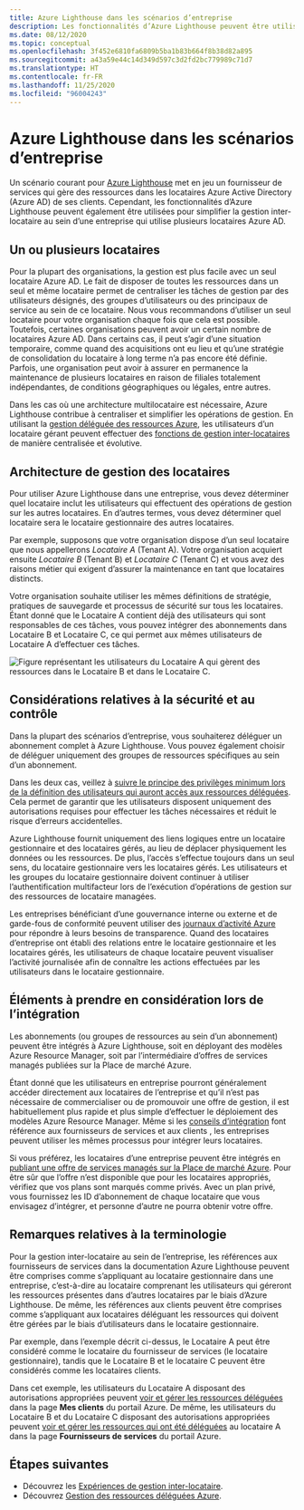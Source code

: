 ```yaml
---
title: Azure Lighthouse dans les scénarios d’entreprise
description: Les fonctionnalités d’Azure Lighthouse peuvent être utilisées pour simplifier la gestion inter-locataire au sein d’une entreprise qui utilise plusieurs locataires Azure AD.
ms.date: 08/12/2020
ms.topic: conceptual
ms.openlocfilehash: 3f452e6810fa6809b5ba1b83b664f8b38d82a895
ms.sourcegitcommit: a43a59e44c14d349d597c3d2fd2bc779989c71d7
ms.translationtype: HT
ms.contentlocale: fr-FR
ms.lasthandoff: 11/25/2020
ms.locfileid: "96004243"
---
```

# <a name="azure-lighthouse-in-enterprise-scenarios"></a>Azure Lighthouse dans les scénarios d’entreprise

Un scénario courant pour [Azure Lighthouse](../overview.md) met en jeu un fournisseur de services qui gère des ressources dans les locataires Azure Active Directory (Azure AD) de ses clients. Cependant, les fonctionnalités d’Azure Lighthouse peuvent également être utilisées pour simplifier la gestion inter-locataire au sein d’une entreprise qui utilise plusieurs locataires Azure AD.

## <a name="single-vs-multiple-tenants"></a>Un ou plusieurs locataires

Pour la plupart des organisations, la gestion est plus facile avec un seul locataire Azure AD. Le fait de disposer de toutes les ressources dans un seul et même locataire permet de centraliser les tâches de gestion par des utilisateurs désignés, des groupes d’utilisateurs ou des principaux de service au sein de ce locataire. Nous vous recommandons d’utiliser un seul locataire pour votre organisation chaque fois que cela est possible. Toutefois, certaines organisations peuvent avoir un certain nombre de locataires Azure AD. Dans certains cas, il peut s’agir d’une situation temporaire, comme quand des acquisitions ont eu lieu et qu’une stratégie de consolidation du locataire à long terme n’a pas encore été définie. Parfois, une organisation peut avoir à assurer en permanence la maintenance de plusieurs locataires en raison de filiales totalement indépendantes, de conditions géographiques ou légales, entre autres.

Dans les cas où une architecture multilocataire est nécessaire, Azure Lighthouse contribue à centraliser et simplifier les opérations de gestion. En utilisant la [gestion déléguée des ressources Azure](azure-delegated-resource-management.md), les utilisateurs d’un locataire gérant peuvent effectuer des [ fonctions de gestion inter-locataires](cross-tenant-management-experience.md) de manière centralisée et évolutive.

## <a name="tenant-management-architecture"></a>Architecture de gestion des locataires

Pour utiliser Azure Lighthouse dans une entreprise, vous devez déterminer quel locataire inclut les utilisateurs qui effectuent des opérations de gestion sur les autres locataires. En d’autres termes, vous devez déterminer quel locataire sera le locataire gestionnaire des autres locataires.

Par exemple, supposons que votre organisation dispose d’un seul locataire que nous appellerons *Locataire A* (Tenant A). Votre organisation acquiert ensuite *Locataire B* (Tenant B) et *Locataire C* (Tenant C) et vous avez des raisons métier qui exigent d’assurer la maintenance en tant que locataires distincts.

Votre organisation souhaite utiliser les mêmes définitions de stratégie, pratiques de sauvegarde et processus de sécurité sur tous les locataires. Étant donné que le Locataire A contient déjà des utilisateurs qui sont responsables de ces tâches, vous pouvez intégrer des abonnements dans Locataire B et Locataire C, ce qui permet aux mêmes utilisateurs de Locataire A d’effectuer ces tâches.

![Figure représentant les utilisateurs du Locataire A qui gèrent des ressources dans le Locataire B et dans le Locataire C.](../media/enterprise-azure-lighthouse.jpg)

## <a name="security-and-access-considerations"></a>Considérations relatives à la sécurité et au contrôle

Dans la plupart des scénarios d’entreprise, vous souhaiterez déléguer un abonnement complet à Azure Lighthouse. Vous pouvez également choisir de déléguer uniquement des groupes de ressources spécifiques au sein d’un abonnement.

Dans les deux cas, veillez à [suivre le principe des privilèges minimum lors de la définition des utilisateurs qui auront accès aux ressources déléguées](recommended-security-practices.md#assign-permissions-to-groups-using-the-principle-of-least-privilege). Cela permet de garantir que les utilisateurs disposent uniquement des autorisations requises pour effectuer les tâches nécessaires et réduit le risque d’erreurs accidentelles.

Azure Lighthouse fournit uniquement des liens logiques entre un locataire gestionnaire et des locataires gérés, au lieu de déplacer physiquement les données ou les ressources. De plus, l’accès s’effectue toujours dans un seul sens, du locataire gestionnaire vers les locataires gérés.  Les utilisateurs et les groupes du locataire gestionnaire doivent continuer à utiliser l’authentification multifacteur lors de l’exécution d’opérations de gestion sur des ressources de locataire managées.

Les entreprises bénéficiant d’une gouvernance interne ou externe et de garde-fous de conformité peuvent utiliser des [journaux d’activité Azure](../../azure-monitor/platform/platform-logs-overview.md) pour répondre à leurs besoins de transparence. Quand des locataires d’entreprise ont établi des relations entre le locataire gestionnaire et les locataires gérés, les utilisateurs de chaque locataire peuvent visualiser l’activité journalisée afin de connaître les actions effectuées par les utilisateurs dans le locataire gestionnaire.

## <a name="onboarding-considerations"></a>Éléments à prendre en considération lors de l’intégration

Les abonnements (ou groupes de ressources au sein d’un abonnement) peuvent être intégrés à Azure Lighthouse, soit en déployant des modèles Azure Resource Manager, soit par l’intermédiaire d’offres de services managés publiées sur la Place de marché Azure.

Étant donné que les utilisateurs en entreprise pourront généralement accéder directement aux locataires de l’entreprise et qu’il n’est pas nécessaire de commercialiser ou de promouvoir une offre de gestion, il est habituellement plus rapide et plus simple d’effectuer le déploiement des modèles Azure Resource Manager. Même si les [conseils d’intégration](../how-to/onboard-customer.md) font référence aux fournisseurs de services et aux clients , les entreprises peuvent utiliser les mêmes processus pour intégrer leurs locataires.

Si vous préférez, les locataires d’une entreprise peuvent être intégrés en [publiant une offre de services managés sur la Place de marché Azure](../how-to/publish-managed-services-offers.md). Pour être sûr que l’offre n’est disponible que pour les locataires appropriés, vérifiez que vos plans sont marqués comme privés. Avec un plan privé, vous fournissez les ID d’abonnement de chaque locataire que vous envisagez d’intégrer, et personne d’autre ne pourra obtenir votre offre.

## <a name="terminology-notes"></a>Remarques relatives à la terminologie

Pour la gestion inter-locataire au sein de l’entreprise, les références aux fournisseurs de services dans la documentation Azure Lighthouse peuvent être comprises comme s’appliquant au locataire gestionnaire dans une entreprise, c’est-à-dire au locataire comprenant les utilisateurs qui géreront les ressources présentes dans d’autres locataires par le biais d’Azure Lighthouse. De même, les références aux clients peuvent être comprises comme s’appliquant aux locataires déléguant les ressources qui doivent être gérées par le biais d’utilisateurs dans le locataire gestionnaire.

Par exemple, dans l’exemple décrit ci-dessus, le Locataire A peut être considéré comme le locataire du fournisseur de services (le locataire gestionnaire), tandis que le Locataire B et le locataire C peuvent être considérés comme les locataires clients.

Dans cet exemple, les utilisateurs du Locataire A disposant des autorisations appropriées peuvent [voir et gérer les ressources déléguées](../how-to/view-manage-customers.md) dans la page **Mes clients** du portail Azure. De même, les utilisateurs du Locataire B et du Locataire C disposant des autorisations appropriées peuvent [voir et gérer les ressources qui ont été déléguées](../how-to/view-manage-service-providers.md) au locataire A dans la page **Fournisseurs de services** du portail Azure.

## <a name="next-steps"></a>Étapes suivantes

- Découvrez les [Expériences de gestion inter-locataire](cross-tenant-management-experience.md).
- Découvrez [Gestion des ressources déléguées Azure](azure-delegated-resource-management.md).